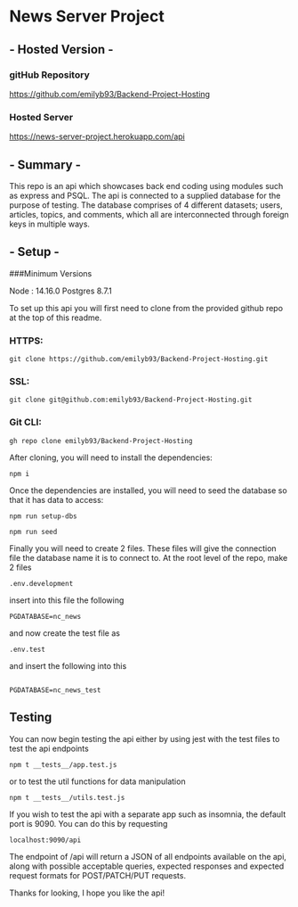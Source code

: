 # **News Server Project**

## - Hosted Version -
### gitHub Repository
https://github.com/emilyb93/Backend-Project-Hosting

### Hosted Server
https://news-server-project.herokuapp.com/api

## - Summary -

This repo is an api which showcases back end coding using modules such as express and PSQL. The api is connected to a supplied database for the purpose of testing. The database comprises of 4 different datasets; users, articles, topics, and comments, which all are interconnected through foreign keys in multiple ways.

## - Setup -

###Minimum Versions

Node : 14.16.0
Postgres 8.7.1

To set up this api you will first need to clone from the provided github repo at the top of this readme.

### HTTPS:

```
git clone https://github.com/emilyb93/Backend-Project-Hosting.git
```

### SSL:

```
git clone git@github.com:emilyb93/Backend-Project-Hosting.git
```

### Git CLI:

```
gh repo clone emilyb93/Backend-Project-Hosting
```

After cloning, you will need to install the dependencies:

```
npm i
```

Once the dependencies are installed, you will need to seed the database so that it has data to access:

```
npm run setup-dbs

npm run seed
```

Finally you will need to create 2 files. These files will give the connection file the database name it is to connect to. At the root level of the repo, make 2 files

 `.env.development`

insert into this file the following

```
PGDATABASE=nc_news
```

and now create the test file as

`.env.test `

and insert the following into this

```

PGDATABASE=nc_news_test
```

## Testing

You can now begin testing the api either by using jest with the test files to test the api endpoints

```
npm t __tests__/app.test.js
```

or to test the util functions for data manipulation

```
npm t __tests__/utils.test.js
```

If you wish to test the api with a separate app such as insomnia, the default port is 9090.
You can do this by requesting

```
localhost:9090/api
```

The endpoint of /api will return a JSON of all endpoints available on the api, along with possible acceptable queries, expected responses and expected request formats for POST/PATCH/PUT requests.

Thanks for looking, I hope you like the api!